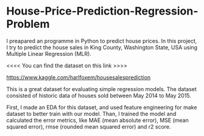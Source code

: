 # House-Price-Prediction-Regression-Problem

I preapared an programme in Python to predict house prices. In this project, I try to predict the house sales in King County, Washington State, USA using Multiple Linear Regression (MLR). 

<<<< You can find the dataset on this link >>>> 

https://www.kaggle.com/harlfoxem/housesalesprediction

This is a great dataset for evaluating simple regression models. The dataset consisted of historic data of houses sold between May 2014 to May 2015. 

First, I made an EDA for this dataset, and used feature engineering for make dataset to better train with our model. Than, I trained the model and calculated the error metrics, like MAE (mean absolute error), MSE (mean squared error), rmse (rounded mean squared error) and r2 score. 



